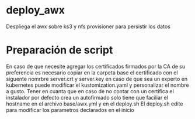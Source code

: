 # deploy_awx
Despliega el awx sobre ks3 y nfs provisioner para persistir los datos

# Preparación de script
En caso de que necesite agregar los certificados firmados por la CA de su preferencia es necesario copiar en la carpeta base el certificado con el siguente nomrbre
server.crt y server.key en caso de que sea un experto en kubernetes puede modificar el kustomization.yaml y personalizar el nombre a gusto.
Tener en cuanta que en caso de no contar con un certifica el instalador por defecto crea un autofirmado solo tiene que faciliar el hostname en el archivo base/awx.yml y en el deploy.sh
El deploy.sh edite para modificar los parametros declarados en el inicio

